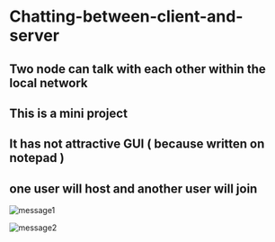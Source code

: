 
# Chatting-between-client-and-server

## Two node can talk with each other within the local network

## This is a mini project
 
## It has not attractive GUI ( because written on notepad )

## one user will host and another user will join 
![message1](https://user-images.githubusercontent.com/60191225/154711908-8a0f2578-b688-48d7-94f0-d26749714a66.JPG)

![message2](https://user-images.githubusercontent.com/60191225/154711966-d6a4d860-079b-409a-b731-dc7188d37a7e.JPG)
